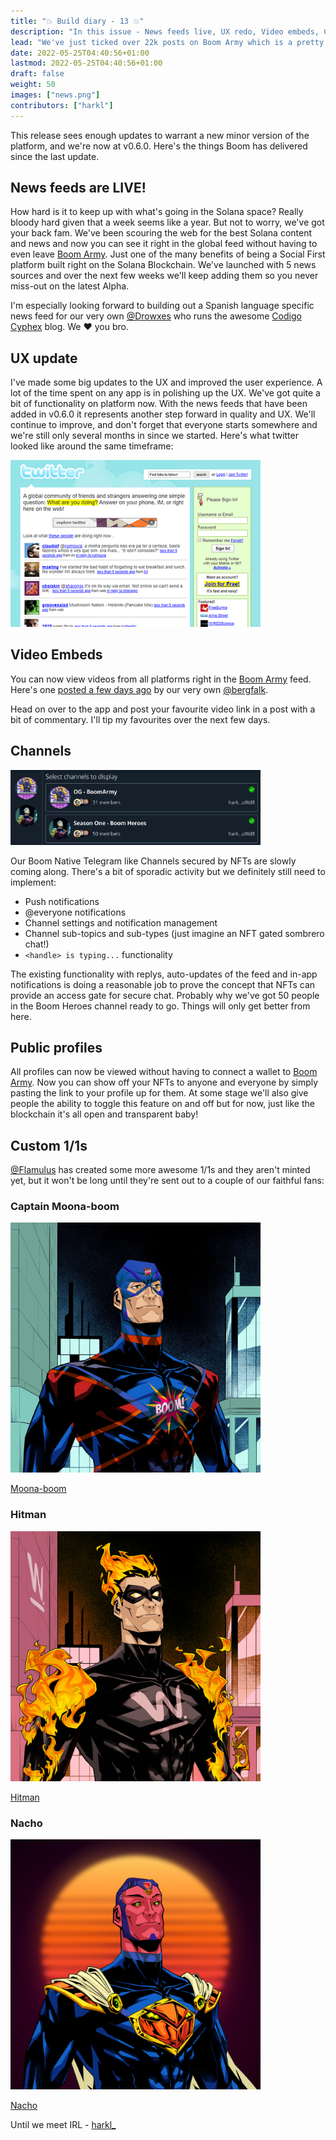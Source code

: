 ```yaml
---
title: "💥 Build diary - 13 💥"
description: "In this issue - News feeds live, UX redo, Video embeds, Channels, NFT Customs."
lead: "We've just ticked over 22k posts on Boom Army which is a pretty big milestone IMO."
date: 2022-05-25T04:40:56+01:00
lastmod: 2022-05-25T04:40:56+01:00
draft: false
weight: 50
images: ["news.png"]
contributors: ["harkl"]
---
```


This release sees enough updates to warrant a new minor version of the platform, and we're now at v0.6.0. Here's the things Boom has delivered since the last update.

## News feeds are LIVE!

How hard is it to keep up with what's going in the Solana space? Really bloody hard given that a week seems like a year. But not to worry, we've got your back fam. We've been scouring the web for the best Solana content and news and now you can see it right in the global feed without having to even leave [Boom Army](https://app.boom.army). Just one of the many benefits of being a Social First platform built right on the Solana Blockchain. We've launched with 5 news sources and over the next few weeks we'll keep adding them so you never miss-out on the latest Alpha.

I'm especially looking forward to building out a Spanish language specific news feed for our very own [@Drowxes](https://app.boom.army/Drowxes) who runs the awesome [Codigo Cyphex](https://codigocyphex.com/) blog. We :heart: you bro.

## UX update

I've made some big updates to the UX and improved the user experience. A lot of the time spent on any app is in polishing up the UX. We've got quite a bit of functionality on platform now. With the news feeds that have been added in v0.6.0 it represents another step forward in quality and UX. We'll continue to improve, and don't forget that everyone starts somewhere and we're still only several months in since we started. Here's what twitter looked like around the same timeframe:

<img src="twitter-2007-preview.png" alt="Twitter" width="400"/>

## Video Embeds

You can now view videos from all platforms right in the [Boom Army](https://app.boom.army) feed. Here's one [posted a few days ago](https://app.boom.army/bergfalk/status/cl3chbym8694501msfickuqao) by our very own [@bergfalk](https://app.boom.army/bergfalk).

Head on over to the app and post your favourite video link in a post with a bit of commentary. I'll tip my favourites over the next few days.

## Channels

<img src="channels.png" alt="Channels" width="400"/>

Our Boom Native Telegram like Channels secured by NFTs are slowly coming along. There's a bit of sporadic activity but we definitely still need to implement:

- Push notifications
- @everyone notifications
- Channel settings and notification management
- Channel sub-topics and sub-types (just imagine an NFT gated sombrero chat!)
- `<handle> is typing...` functionality

The existing functionality with replys, auto-updates of the feed and in-app notifications is doing a reasonable job to prove the concept that NFTs can provide an access gate for secure chat. Probably why we've got 50 people in the Boom Heroes channel ready to go. Things will only get better from here.

## Public profiles

All profiles can now be viewed without having to connect a wallet to [Boom Army](https://app.boom.army). Now you can show off your NFTs to anyone and everyone by simply pasting the link to your profile up for them. At some stage we'll also give people the ability to toggle this feature on and off but for now, just like the blockchain it's all open and transparent baby!

## Custom 1/1s

[@Flamulus](https://app.boom.army/flamulus) has created some more awesome 1/1s and they aren't minted yet, but it won't be long until they're sent out to a couple of our faithful fans:

### Captain Moona-boom

<img src="captainboom.png" alt="Captain Moona-boom" width="400"/>

[Moona-boom](https://app.boom.army/Moona-boom)

### Hitman

<img src="hitman.png" alt="Hitman" width="400"/>

[Hitman](https://app.boom.army/hitman)

### Nacho

<img src="nachoroyalblue.png" alt="Nacho" width="400"/>

[Nacho](https://app.boom.army/Nacho)

Until we meet IRL - [harkl_](https://twitter.com/harkl_)
